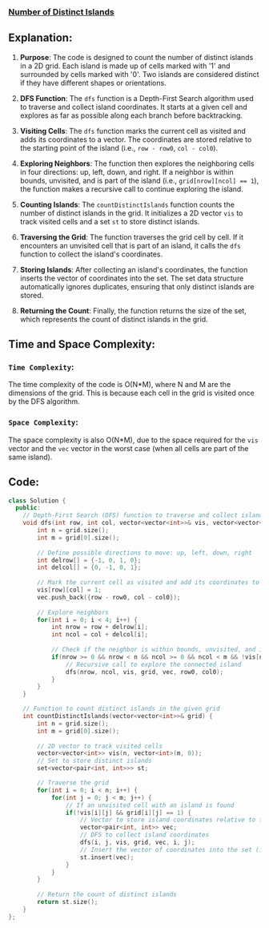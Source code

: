 ### [Number of Distinct Islands](https://www.geeksforgeeks.org/problems/number-of-distinct-islands/1?utm_source=youtube&utm_medium=collab_striver_ytdescription&utm_campaign=number-of-distinct-islands)

## Explanation:
1. **Purpose**: The code is designed to count the number of distinct islands in a 2D grid. Each island is made up of cells marked with '1' and surrounded by cells marked with '0'. Two islands are considered distinct if they have different shapes or orientations.

2. **DFS Function**: The `dfs` function is a Depth-First Search algorithm used to traverse and collect island coordinates. It starts at a given cell and explores as far as possible along each branch before backtracking.

3. **Visiting Cells**: The `dfs` function marks the current cell as visited and adds its coordinates to a vector. The coordinates are stored relative to the starting point of the island (i.e., `row - row0`, `col - col0`).

4. **Exploring Neighbors**: The function then explores the neighboring cells in four directions: up, left, down, and right. If a neighbor is within bounds, unvisited, and is part of the island (i.e., `grid[nrow][ncol] == 1`), the function makes a recursive call to continue exploring the island.

5. **Counting Islands**: The `countDistinctIslands` function counts the number of distinct islands in the grid. It initializes a 2D vector `vis` to track visited cells and a set `st` to store distinct islands.

6. **Traversing the Grid**: The function traverses the grid cell by cell. If it encounters an unvisited cell that is part of an island, it calls the `dfs` function to collect the island's coordinates.

7. **Storing Islands**: After collecting an island's coordinates, the function inserts the vector of coordinates into the set. The set data structure automatically ignores duplicates, ensuring that only distinct islands are stored.

8. **Returning the Count**: Finally, the function returns the size of the set, which represents the count of distinct islands in the grid.

## Time and Space Complexity:
### `Time Complexity`:
The time complexity of the code is O(N*M), where N and M are the dimensions of the grid. This is because each cell in the grid is visited once by the DFS algorithm.

### `Space Complexity`:
The space complexity is also O(N*M), due to the space required for the `vis` vector and the `vec` vector in the worst case (when all cells are part of the same island).

## Code:
```cpp
class Solution {
  public:
    // Depth-First Search (DFS) function to traverse and collect island coordinates
    void dfs(int row, int col, vector<vector<int>>& vis, vector<vector<int>>& grid, vector<pair<int,int>> &vec, int row0, int col0) {
        int n = grid.size();
        int m = grid[0].size();
        
        // Define possible directions to move: up, left, down, right
        int delrow[] = {-1, 0, 1, 0};
        int delcol[] = {0, -1, 0, 1};
        
        // Mark the current cell as visited and add its coordinates to the vector
        vis[row][col] = 1;
        vec.push_back({row - row0, col - col0});
        
        // Explore neighbors
        for(int i = 0; i < 4; i++) {
            int nrow = row + delrow[i];
            int ncol = col + delcol[i];
            
            // Check if the neighbor is within bounds, unvisited, and is part of the island
            if(nrow >= 0 && nrow < n && ncol >= 0 && ncol < m && !vis[nrow][ncol] && grid[nrow][ncol] == 1) {
                // Recursive call to explore the connected island
                dfs(nrow, ncol, vis, grid, vec, row0, col0);
            }
        }
    }

    // Function to count distinct islands in the given grid
    int countDistinctIslands(vector<vector<int>>& grid) {
        int n = grid.size();
        int m = grid[0].size();
        
        // 2D vector to track visited cells
        vector<vector<int>> vis(n, vector<int>(m, 0));
        // Set to store distinct islands
        set<vector<pair<int, int>>> st;

        // Traverse the grid
        for(int i = 0; i < n; i++) {
            for(int j = 0; j < m; j++) {
                // If an unvisited cell with an island is found
                if(!vis[i][j] && grid[i][j] == 1) {
                    // Vector to store island coordinates relative to the starting point
                    vector<pair<int, int>> vec;
                    // DFS to collect island coordinates
                    dfs(i, j, vis, grid, vec, i, j);
                    // Insert the vector of coordinates into the set (ignores duplicates)
                    st.insert(vec);
                }
            }
        }
        
        // Return the count of distinct islands
        return st.size();
    }
};

```
